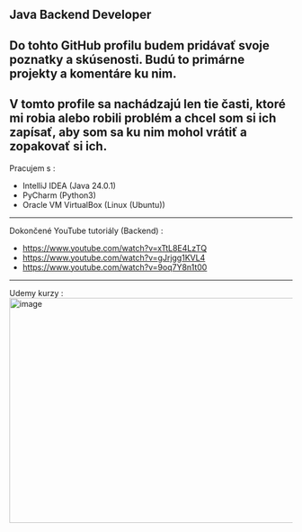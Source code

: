 Java Backend Developer
---
Do tohto GitHub profilu budem pridávať svoje poznatky a skúsenosti. Budú to primárne projekty a komentáre ku nim.
---
V tomto profile sa nachádzajú len tie časti, ktoré mi robia alebo robili problém a chcel som si ich zapísať, aby som sa ku nim mohol vrátiť a zopakovať si ich.
---
Pracujem s :
- IntelliJ IDEA (Java 24.0.1)
- PyCharm (Python3)
- Oracle VM VirtualBox (Linux (Ubuntu))
---
Dokončené YouTube tutoriály (Backend) :
- https://www.youtube.com/watch?v=xTtL8E4LzTQ
- https://www.youtube.com/watch?v=gJrjgg1KVL4
- https://www.youtube.com/watch?v=9oq7Y8n1t00
---
Udemy kurzy :
<img width="600" height="400" alt="image" src="https://github.com/user-attachments/assets/5423a0d7-1ad6-413a-aceb-d15c609fe732" />
